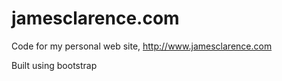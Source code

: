 # jamesclarence.com

Code for my personal web site, http://www.jamesclarence.com

Built using bootstrap
